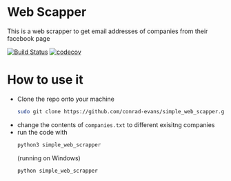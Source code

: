 # Web Scapper

This is a web scrapper to get email addresses of companies from their facebook page

[![Build Status](https://travis-ci.com/conrad-evans/simple_web_scrapper.svg?branch=master)](https://travis-ci.com/conrad-evans/simple_web_scrapper)
[![codecov](https://codecov.io/gh/conradmugabe/simple_web_scapper/branch/master/graph/badge.svg)](https://codecov.io/gh/conradmugabe/simple_web_scapper)

# How to use it

- Clone the repo onto your machine
  ```bash
  sudo git clone https://github.com/conrad-evans/simple_web_scapper.git
  ```
- change the contents of `companies.txt` to different exisitng companies
- run the code with
  ```python
  python3 simple_web_scrapper
  ```
  (running on Windows)
  ```python
  python simple_web_scrapper
  ```
